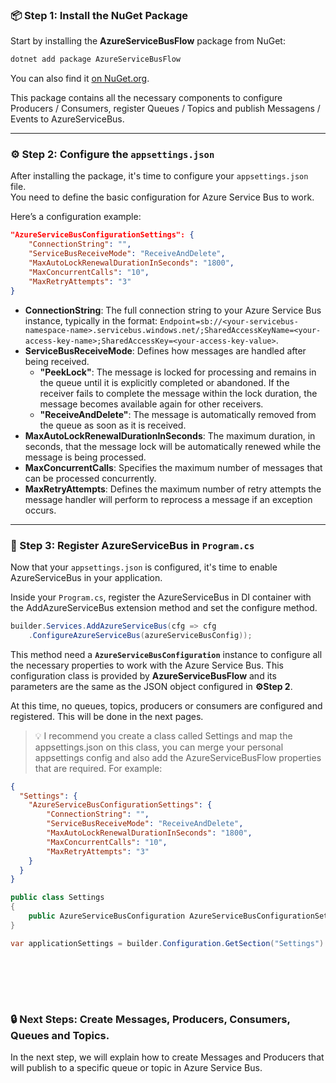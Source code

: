 ### 📦 Step 1: Install the NuGet Package

Start by installing the **AzureServiceBusFlow** package from NuGet:

```bash
dotnet add package AzureServiceBusFlow
```

You can also find it [on NuGet.org](https://www.nuget.org/packages/AzureServiceBusFlow).

This package contains all the necessary components to configure Producers / Consumers, register Queues / Topics and publish Messagens / Events to AzureServiceBus.

---

### ⚙️ Step 2: Configure the `appsettings.json`

After installing the package, it's time to configure your `appsettings.json` file.  
You need to define the basic configuration for Azure Service Bus to work.

Here’s a configuration example:

```json
"AzureServiceBusConfigurationSettings": {
    "ConnectionString": "",
    "ServiceBusReceiveMode": "ReceiveAndDelete",
    "MaxAutoLockRenewalDurationInSeconds": "1800",
    "MaxConcurrentCalls": "10",
    "MaxRetryAttempts": "3"
}
```

- **ConnectionString**: The full connection string to your Azure Service Bus instance, typically in the format: `Endpoint=sb://<your-servicebus-namespace-name>.servicebus.windows.net/;SharedAccessKeyName=<your-access-key-name>;SharedAccessKey=<your-access-key-value>`.
- **ServiceBusReceiveMode**: Defines how messages are handled after being received.
    - **"PeekLock"**: The message is locked for processing and remains in the queue until it is explicitly completed or abandoned. If the receiver fails to complete the message within the lock duration, the message becomes available again for other receivers.
    - **"ReceiveAndDelete"**: The message is automatically removed from the queue as soon as it is received.
- **MaxAutoLockRenewalDurationInSeconds**: The maximum duration, in seconds, that the message lock will be automatically renewed while the message is being processed.
- **MaxConcurrentCalls**: Specifies the maximum number of messages that can be processed concurrently.
- **MaxRetryAttempts**: Defines the maximum number of retry attempts the message handler will perform to reprocess a message if an exception occurs.

---

### 🧩 Step 3: Register AzureServiceBus in `Program.cs`

Now that your `appsettings.json` is configured, it's time to enable AzureServiceBus in your application.

Inside your `Program.cs`, register the AzureServiceBus in DI container with the AddAzureServiceBus extension method and set the configure method.

```csharp
builder.Services.AddAzureServiceBus(cfg => cfg
    .ConfigureAzureServiceBus(azureServiceBusConfig));
```

This method need a **`AzureServiceBusConfiguration`** instance to configure all the necessary properties to work with the Azure Service Bus. This configuration class is provided by **AzureServiceBusFlow** and its parameters are the same as the JSON object configured in **⚙️Step 2**. 

At this time, no queues, topics, producers or consumers are configured and registered. This will be done in the next pages.

> 💡 I recommend you create a class called Settings and map the appsettings.json on this class, you can merge your personal appsettings config and also add the AzureServiceBusFlow properties that are required. For example:

```json
{
  "Settings": {
    "AzureServiceBusConfigurationSettings": {
        "ConnectionString": "",
        "ServiceBusReceiveMode": "ReceiveAndDelete",
        "MaxAutoLockRenewalDurationInSeconds": "1800",
        "MaxConcurrentCalls": "10",
        "MaxRetryAttempts": "3"
    }
  }
}

```

```csharp
public class Settings
{
    public AzureServiceBusConfiguration AzureServiceBusConfigurationSettings { get; }
}
```

```csharp
var applicationSettings = builder.Configuration.GetSection("Settings").Get<Settings>();
```
<br><br>
---
### 🔒 Next Steps: Create Messages, Producers, Consumers, Queues and Topics.

In the next step, we will explain how to create Messages and Producers that will publish to a specific queue or topic in Azure Service Bus.